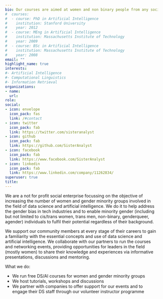 ```yaml
---
bio: Our courses are aimed at women and non binary people from any social background with the desire to enter the rapidly expanding world of data.
#  courses:
#  - course: PhD in Artificial Intelligence
#    institution: Stanford University
#    year: 2012
#  - course: MEng in Artificial Intelligence
#    institution: Massachusetts Institute of Technology
#    year: 2009
#  - course: BSc in Artificial Intelligence
#    institution: Massachusetts Institute of Technology
#    year: 2008
email: ""
highlight_name: true
interests:
#- Artificial Intelligence
#- Computational Linguistics
#- Information Retrieval
organizations:
- name: 
  url: 
role: 
social:
- icon: envelope
  icon_pack: fas
  link: /#contact
- icon: twitter
  icon_pack: fab
  link: https://twitter.com/sisteranalyst
- icon: github
  icon_pack: fab
  link: https://github.com/SisterAnalyst
- icon: facebook
  icon_pack: fab
  link: https://www.facebook.com/SisterAnalyst
- icon: linkedin
  icon_pack: fab
  link: https://www.linkedin.com/company/11262834/
superuser: true
title: 
---
```


We are a not for profit social enterprise focussing on the objective of increasing the number of women and gender minority groups involved in the field of data science and artificial intelligence. We do it to help address the gender bias in tech industries and to enable minority gender (including but not limited to cis/trans women, trans men, non-binary, genderqueer, agender) individuals to fulfil their potential regardless of their background.

We support our community members at every stage of their careers to gain a familiarity with the essential concepts and use of data science and artificial intelligence. We collaborate with our partners to run the courses and networking events, providing opportunities for leaders in the field (mostly women) to share their knowledge and experiences via informative presentations, discussions and mentoring.

What we do:
- We run free DS/AI courses for women and gender minority groups
- We host tutorials, workshops and discussions
- We partner with companies to offer support for our events and to engage their DS staff through our volunteer instructor programme

